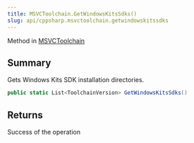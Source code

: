 ```yaml
---
title: MSVCToolchain.GetWindowsKitsSdks()
slug: api/cppsharp.msvctoolchain.getwindowskitssdks
---
```

Method in [MSVCToolchain](/api/cppsharp/msvctoolchain)

## Summary


Gets Windows Kits SDK installation directories.


```csharp
public static List<ToolchainVersion> GetWindowsKitsSdks()
```

## Returns

Success of the operation

